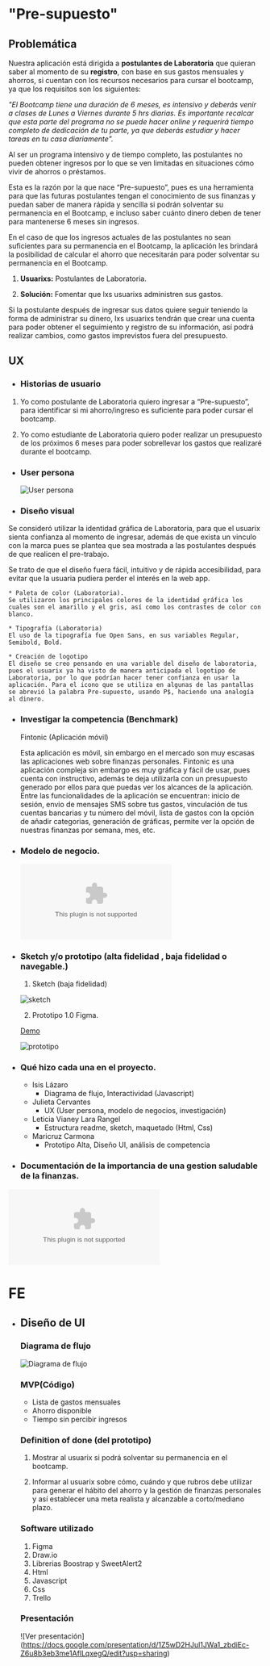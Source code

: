 # "Pre-supuesto"

## Problemática

Nuestra aplicación está dirigida a **postulantes de Laboratoria** que quieran saber al momento de su **registro**, con base en sus gastos mensuales y ahorros, si cuentan con los recursos necesarios para cursar el bootcamp, ya que los requisitos son los siguientes:

_"El Bootcamp tiene una duración de 6 meses, es intensivo y deberás venir a clases de Lunes a Viernes durante 5 hrs diarias. Es importante recalcar que esta parte del programa no se puede hacer online y requerirá tiempo completo de dedicación de tu parte, ya que deberás estudiar y hacer tareas en tu casa diariamente"._

Al ser un programa intensivo y de tiempo completo, las postulantes no pueden obtener ingresos por lo que se ven limitadas en situaciones cómo vivir de ahorros o préstamos. 

Esta es la razón por la que nace “Pre-supuesto”, pues es una herramienta para que las futuras postulantes tengan el conocimiento de sus finanzas y puedan saber de manera rápida y sencilla si podrán solventar su permanencia en el Bootcamp, e incluso saber cuánto dinero deben de tener para mantenerse 6 meses sin ingresos.

En el caso de que los ingresos actuales de las postulantes no sean suficientes para su permanencia en el Bootcamp, la aplicación les brindará la posibilidad de calcular el ahorro que necesitarán para poder solventar su permanencia en el Bootcamp.

1. **Usuarixs:** Postulantes de Laboratoria.

2. **Solución:** Fomentar que lxs usuarixs administren sus gastos.

Si la postulante después de ingresar sus datos quiere seguir teniendo la forma de administrar su dinero, lxs usuarixs tendrán que crear una cuenta para poder obtener el seguimiento y registro de su información, así podrá realizar cambios, como gastos imprevistos fuera del presupuesto.

## UX

- ### Historias de usuario

1. Yo como postulante de Laboratoria quiero ingresar a “Pre-supuesto”, para identificar si mi ahorro/ingreso es suficiente para poder cursar el bootcamp.

2. Yo como estudiante de Laboratoria quiero poder realizar un presupuesto de los próximos 6 meses para poder sobrellevar los gastos que realizaré durante el bootcamp.

- ### User persona

   ![User persona](src/img/Userpersona.png)

- ### Diseño visual

Se consideró utilizar la identidad gráfica de Laboratoria, para que el usuarix sienta confianza al momento de ingresar, además de que exista un vinculo con la marca pues se plantea que sea mostrada a las postulantes después de que realicen el pre-trabajo.

Se trato de que el diseño fuera fácil, intuitivo y de rápida accesibilidad, para evitar que la usuaria pudiera perder el interés en la web app.
    
    * Paleta de color (Laboratoria).
    Se utilizaron los principales colores de la identidad gráfica los cuales son el amarillo y el gris, así como los contrastes de color con blanco.
    
    * Tipografía (Laboratoria)
    El uso de la tipografía fue Open Sans, en sus variables Regular, Semibold, Bold.

    * Creación de logotipo
    El diseño se creo pensando en una variable del diseño de laboratoria, pues el usuarix ya ha visto de manera anticipada el logotipo de Laboratoria, por lo que podrían hacer tener confianza en usar la aplicación. Para el icono que se utiliza en algunas de las pantallas se abrevió la palabra Pre-supuesto, usando P$, haciendo una analogía al dinero.

- ### Investigar la competencia (Benchmark)
    Fintonic (Aplicación móvil)

    Esta aplicación es móvil, sin embargo en el mercado son muy escasas las aplicaciones web sobre finanzas personales. Fintonic es una aplicación compleja sin embargo es muy gráfica y fácil de usar, pues cuenta con instructivo, además te deja utilizarla con un presupuesto generado por ellos para que puedas ver los alcances de la aplicación. Entre las funcionalidades de la aplicación se encuentran: inicio de sesión, envio de mensajes SMS sobre tus gastos, vinculación de tus cuentas bancarias y tu número del móvil, lista de gastos con la opción de añadir categorias, generación de gráficas, permite ver la opción de nuestras finanzas por semana, mes, etc.

- ### Modelo de negocio.

   ![Modelo de negocio de Pre-Supuesto](docs/modeloNegocio.docx)

- ### Sketch y/o prototipo (alta fidelidad , baja fidelidad o navegable.)

    1. Sketch (baja fidelidad)

    ![sketch](src/img/sketch1.jpeg)

    2. Prototipo 1.0 Figma. 
    
    [Demo](https://www.figma.com/proto/bLrKYSYOSwNRFz4bEJs25h/Pre-supuesto?node-id=10%3A95&scaling=scale-down)
    
    ![prototipo](src/img/prototipo1.png)

- ### Qué hizo cada una en el proyecto.
    * Isis Lázaro
        - Diagrama de flujo, Interactividad (Javascript)
    * Julieta Cervantes
        - UX (User persona, modelo de negocios, investigación)
    * Leticia Vianey Lara Rangel
        - Estructura readme, sketch, maquetado (Html, Css)
    * Maricruz Carmona
        - Prototipo Alta, Diseño UI, análisis de competencia
    
- ### Documentación de la importancia de una gestion saludable de la finanzas.

![Salud financiera](docs/trabajolab_hackaton.docx)

###

# FE

- ## Diseño de UI
    
    ### Diagrama de flujo

    ![Diagrama de flujo](src/img/flowPresupuesto.jpg)

    ### MVP(Código)
    
    * Lista de gastos mensuales
    * Ahorro disponible
    * Tiempo sin percibir ingresos

    ### Definition of done (del prototipo)
    
    1. Mostrar al usuarix si podrá solventar su permanencia en el bootcamp.

    2. Informar al usuarix sobre cómo, cuándo y que rubros debe utilizar para generar el hábito del ahorro y la gestión de finanzas personales y así establecer una meta realista y alcanzable a corto/mediano plazo.

    ### Software utilizado

    1. Figma
    2. Draw.io
    3. Librerias Boostrap y SweetAlert2
    4. Html
    5. Javascript
    6. Css
    7. Trello

    ### Presentación
    
    ![Ver presentación] (https://docs.google.com/presentation/d/1Z5wD2HJul1JWa1_zbdiEc-Z6u8b3eb3me1AflLqxegQ/edit?usp=sharing)
